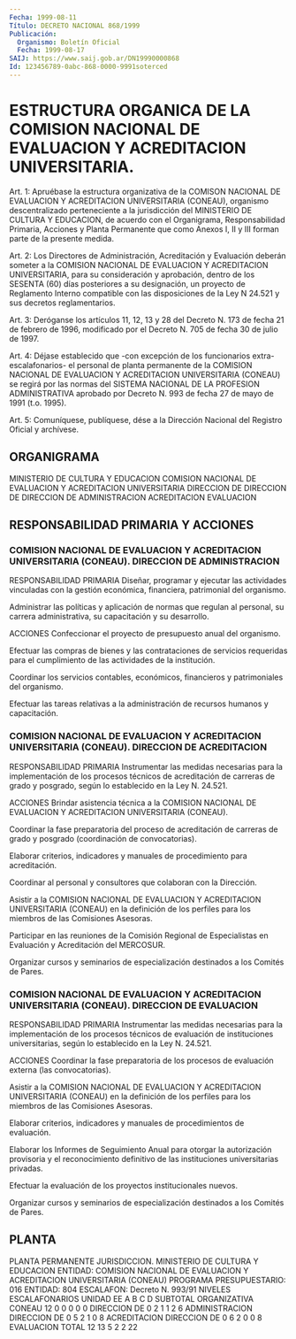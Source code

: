 ```yaml
---
Fecha: 1999-08-11
Título: DECRETO NACIONAL 868/1999
Publicación:
  Organismo: Boletín Oficial
  Fecha: 1999-08-17
SAIJ: https://www.saij.gob.ar/DN19990000868
Id: 123456789-0abc-868-0000-9991soterced
---
```

# ESTRUCTURA ORGANICA DE LA COMISION NACIONAL DE EVALUACION Y ACREDITACION UNIVERSITARIA.

<a id="1"></a>
Art. 1: Apruébase la estructura  organizativa  de  la  COMISON NACIONAL  DE  EVALUACION  Y  ACREDITACION  UNIVERSITARIA  (CONEAU), organismo  descentralizado  perteneciente  a  la  jurisdicción  del MINISTERIO  DE  CULTURA Y EDUCACION, de acuerdo con el Organigrama, Responsabilidad Primaria,  Acciones  y  Planta  Permanente que como Anexos  I,  II  y  III  forman  parte  de  la  presente  medida.

<a id="2"></a>
Art.  2: Los  Directores  de  Administración,  Acreditación    y Evaluación  deberán  someter a la COMISION NACIONAL DE EVALUACION Y ACREDITACION UNIVERSITARIA,  para  su  consideración  y aprobación, dentro  de  los SESENTA (60) días posteriores a su designación,  un proyecto de Reglamento  Interno compatible con las disposiciones de la Ley N 24.521 y sus decretos reglamentarios.

<a id="3"></a>
Art. 3: Deróganse los artículos  11, 12, 13 y 28 del Decreto N. 173 de fecha 21 de febrero de 1996, modificado  por el Decreto N. 705 de fecha 30 de julio de 1997.

<a id="4"></a>
Art. 4: Déjase establecido que -con excepción de los funcionarios extra-escalafonarios- el personal de planta permanente de la COMISION NACIONAL DE EVALUACION Y ACREDITACION UNIVERSITARIA (CONEAU) se regirá por las normas del SISTEMA NACIONAL DE LA PROFESION ADMINISTRATIVA aprobado por Decreto N. 993 de fecha 27 de mayo de 1991 (t.o. 1995).

<a id="5"></a>
Art. 5: Comuníquese, publíquese, dése a la Dirección Nacional del Registro Oficial y archívese.

## ORGANIGRAMA

<a id="1"></a>
MINISTERIO DE CULTURA Y EDUCACION COMISION NACIONAL DE EVALUACION Y ACREDITACION UNIVERSITARIA        DIRECCION DE    DIRECCION DE    DIRECCION DE     ADMINISTRACION     ACREDITACION    EVALUACION

## RESPONSABILIDAD PRIMARIA Y ACCIONES

### COMISION NACIONAL DE EVALUACION Y ACREDITACION UNIVERSITARIA (CONEAU). DIRECCION DE ADMINISTRACION

<a id="1"></a>
RESPONSABILIDAD PRIMARIA Diseñar, programar y ejecutar las actividades vinculadas con la gestión económica, financiera, patrimonial del organismo.

Administrar las políticas y aplicación de normas que regulan al personal, su carrera administrativa, su capacitación y su desarrollo.

ACCIONES Confeccionar el proyecto de presupuesto anual del organismo.

Efectuar las compras de bienes y las contrataciones de servicios requeridas para el cumplimiento de las actividades de la institución.

Coordinar los servicios contables, económicos, financieros y patrimoniales del organismo.

Efectuar las tareas relativas a la administración de recursos humanos y capacitación.

### COMISION NACIONAL DE EVALUACION Y ACREDITACION UNIVERSITARIA (CONEAU). DIRECCION DE ACREDITACION

<a id="2"></a>
RESPONSABILIDAD PRIMARIA Instrumentar las medidas necesarias para la implementación de los procesos técnicos de acreditación de carreras de grado y posgrado, según lo establecido en la Ley N. 24.521.

ACCIONES Brindar asistencia técnica a la COMISION NACIONAL DE EVALUACION Y ACREDITACION UNIVERSITARIA (CONEAU).

Coordinar la fase preparatoria del proceso de acreditación de carreras de grado y posgrado (coordinación de convocatorias).

Elaborar criterios, indicadores y manuales de procedimiento para acreditación.

Coordinar al personal y consultores que colaboran con la Dirección.

Asistir a la COMISION NACIONAL DE EVALUACION Y ACREDITACION UNIVERSITARIA (CONEAU) en la definición de los perfiles para los miembros de las Comisiones Asesoras.

Participar en las reuniones de la Comisión Regional de Especialistas en Evaluación y Acreditación del MERCOSUR.

Organizar cursos y seminarios de especialización destinados a los Comités de Pares.

### COMISION NACIONAL DE EVALUACION Y ACREDITACION UNIVERSITARIA (CONEAU). DIRECCION DE EVALUACION

<a id="3"></a>
RESPONSABILIDAD PRIMARIA Instrumentar las medidas necesarias para la implementación de los procesos técnicos de evaluación de instituciones universitarias, según lo establecido en la Ley N. 24.521.

ACCIONES Coordinar la fase preparatoria de los procesos de evaluación externa (las convocatorias).

Asistir a la COMISION NACIONAL DE EVALUACION Y ACREDITACION UNIVERSITARIA (CONEAU) en la definición de los perfiles para los miembros de las Comisiones Asesoras.

Elaborar criterios, indicadores y manuales de procedimientos de evaluación.

Elaborar los Informes de Seguimiento Anual para otorgar la autorización provisoria y el reconocimiento definitivo de las instituciones universitarias privadas.

Efectuar la evaluación de los proyectos institucionales nuevos.

Organizar cursos y seminarios de especialización destinados a los Comités de Pares.

## PLANTA

<a id="1"></a>
PLANTA PERMANENTE JURISDICCION. MINISTERIO DE CULTURA Y EDUCACION ENTIDAD: COMISION NACIONAL DE EVALUACION Y ACREDITACION UNIVERSITARIA (CONEAU) PROGRAMA PRESUPUESTARIO: 016 ENTIDAD: 804 ESCALAFON: Decreto N. 993/91 NIVELES ESCALAFONARIOS UNIDAD          EE      A       B       C       D       SUBTOTAL ORGANIZATIVA CONEAU          12      0       0       0       0       0 DIRECCION DE    0       2       1       1       2       6 ADMINISTRACION DIRECCION DE    0       5       2       1       0       8 ACREDITACION DIRECCION DE    0       6       2       0       0       8 EVALUACION TOTAL                   12      13      5       2       2       22